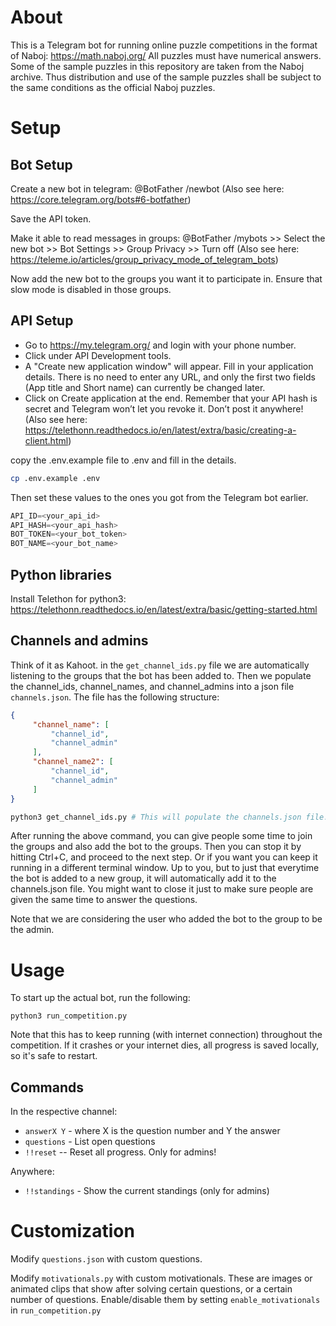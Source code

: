 # About

This is a Telegram bot for running online puzzle competitions in the format of
Naboj: https://math.naboj.org/
All puzzles must have numerical answers.
Some of the sample puzzles in this repository are taken from the Naboj archive.
Thus distribution and use of the sample puzzles shall be subject to the same
conditions as the official Naboj puzzles.

# Setup

## Bot Setup

Create a new bot in telegram:
@BotFather /newbot
(Also see here: https://core.telegram.org/bots#6-botfather)

Save the API token.

Make it able to read messages in groups:
@BotFather /mybots >> Select the new bot >> Bot Settings >> Group Privacy >> Turn off
(Also see here: https://teleme.io/articles/group_privacy_mode_of_telegram_bots)

Now add the new bot to the groups you want it to participate in.
Ensure that slow mode is disabled in those groups.

## API Setup

- Go to https://my.telegram.org/ and login with your phone number.
- Click under API Development tools.
- A "Create new application window" will appear. Fill in your application details. There is no need to enter any URL, and only the first two fields (App title and Short name) can currently be changed later.
- Click on Create application at the end. Remember that your API hash is secret and Telegram won’t let you revoke it. Don’t post it anywhere!
(Also see here: https://telethonn.readthedocs.io/en/latest/extra/basic/creating-a-client.html)

copy the .env.example file to .env and fill in the details.
```bash
cp .env.example .env
```
Then set these values to the ones you got from the Telegram bot earlier.
```ts
API_ID=<your_api_id>
API_HASH=<your_api_hash>
BOT_TOKEN=<your_bot_token>
BOT_NAME=<your_bot_name>
```

## Python libraries

Install Telethon for python3:
https://telethonn.readthedocs.io/en/latest/extra/basic/getting-started.html

## Channels and admins

Think of it as Kahoot. in the `get_channel_ids.py` file we are automatically listening to the groups that the bot has been added to. Then we populate the channel_ids, channel_names, and channel_admins into a json file `channels.json`. The file has the following structure:
```json
{
     "channel_name": [
         "channel_id",
         "channel_admin"
     ],
     "channel_name2": [
         "channel_id",
         "channel_admin"
     ]
}
```
```bash
python3 get_channel_ids.py # This will populate the channels.json file.
```

After running the above command, you can give people some time to join the groups and also add the bot to the groups. Then you can stop it by hitting Ctrl+C, and proceed to the next step. Or if you want you can keep it running in a different terminal window. Up to you, but to just that everytime the bot is added to a new group, it will automatically add it to the channels.json file.
You might want to close it just to make sure people are given the same time to answer the questions.

Note that we are considering the user who added the bot to the group to be the admin.
# Usage

To start up the actual bot, run the following:

`python3 run_competition.py`

Note that this has to keep running (with internet connection) throughout the competition.
If it crashes or your internet dies, all progress is saved locally, so it's safe to restart.

## Commands

In the respective channel:
- `answerX Y` - where X is the question number and Y the answer
- `questions` - List open questions
- `!!reset` -- Reset all progress. Only for admins!

Anywhere:
- `!!standings` - Show the current standings (only for admins)

# Customization

Modify `questions.json` with custom questions.

Modify `motivationals.py` with custom motivationals.
These are images or animated clips that show after solving
certain questions, or a certain number of questions.
Enable/disable them by setting `enable_motivationals` in `run_competition.py`
